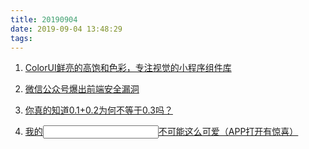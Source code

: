 ```yaml
---
title: 20190904
date: 2019-09-04 13:48:29
tags:
---
```


1. [ColorUI鲜亮的高饱和色彩，专注视觉的小程序组件库](https://github.com/weilanwl/ColorUI)

2. [微信公众号爆出前端安全漏洞](https://juejin.im/post/5d6f1e68f265da03d871dc08)

3. [你真的知道0.1+0.2为何不等于0.3吗？](https://juejin.im/post/5d6e74c35188254628237d5d)

4. [我的<input />不可能这么可爱（APP打开有惊喜）](https://juejin.im/post/5d6d4e196fb9a06aed713cef)
